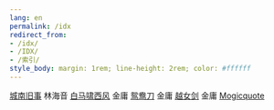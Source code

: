 ```yaml
---
lang: en
permalink: /idx
redirect_from:
- /idx/
- /IDX/
- /索引/
style_body: margin: 1rem; line-height: 2rem; color: #ffffff
---
```


[城南旧事](114ff57d-208f-4cc4-a19c-1718fdc3389c/)	林海音
[白马啸西风](38b381a7-11e5-450c-9ac9-b5176e9afe61/)	金庸
[鸳鸯刀](7eb8340a-acc8-4668-b3e5-0615c06e70b3/)	金庸
[越女剑](a5460069-2936-4a5a-ba26-feccbc928f01/)	金庸
[Mogicquote](f367a099-ebb4-4e25-96bc-4d3abfb4925b/)
